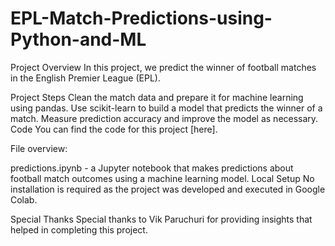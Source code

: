 # EPL-Match-Predictions-using-Python-and-ML
Project Overview
In this project, we predict the winner of football matches in the English Premier League (EPL).

Project Steps
Clean the match data and prepare it for machine learning using pandas.
Use scikit-learn to build a model that predicts the winner of a match.
Measure prediction accuracy and improve the model as necessary.
Code
You can find the code for this project [here].

File overview:

predictions.ipynb - a Jupyter notebook that makes predictions about football match outcomes using a machine learning model.
Local Setup
No installation is required as the project was developed and executed in Google Colab.

Special Thanks
Special thanks to Vik Paruchuri for providing insights that helped in completing this project.

